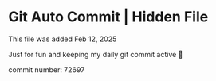 # Git Auto Commit | Hidden File

This file was added Feb 12, 2025

Just for fun and keeping my daily git commit active 🤪

commit number: 72697
